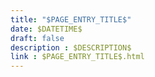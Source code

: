 ```yaml
---
title: "$PAGE_ENTRY_TITLE$"
date: $DATETIME$
draft: false
description : $DESCRIPTION$
link : $PAGE_ENTRY_TITLE$.html
---
```


